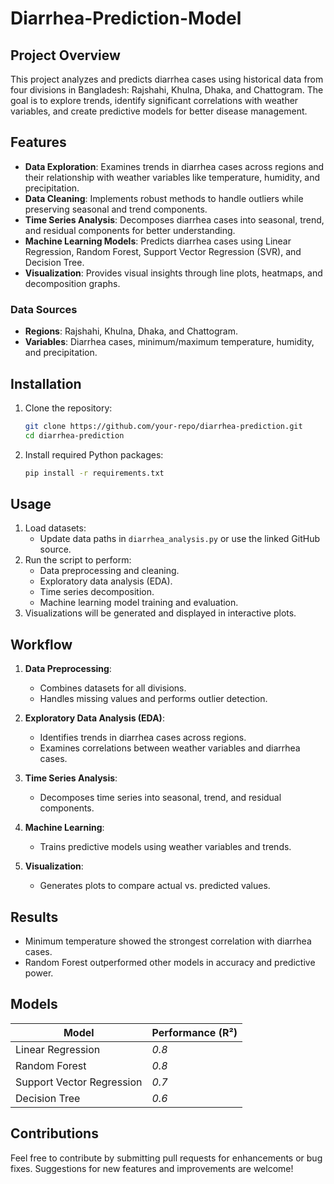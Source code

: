 # Diarrhea-Prediction-Model

## Project Overview

This project analyzes and predicts diarrhea cases using historical data from four divisions in Bangladesh: Rajshahi, Khulna, Dhaka, and Chattogram. The goal is to explore trends, identify significant correlations with weather variables, and create predictive models for better disease management.

## Features

- **Data Exploration**: Examines trends in diarrhea cases across regions and their relationship with weather variables like temperature, humidity, and precipitation.
- **Data Cleaning**: Implements robust methods to handle outliers while preserving seasonal and trend components.
- **Time Series Analysis**: Decomposes diarrhea cases into seasonal, trend, and residual components for better understanding.
- **Machine Learning Models**: Predicts diarrhea cases using Linear Regression, Random Forest, Support Vector Regression (SVR), and Decision Tree.
- **Visualization**: Provides visual insights through line plots, heatmaps, and decomposition graphs.

### Data Sources

- **Regions**: Rajshahi, Khulna, Dhaka, and Chattogram.
- **Variables**: Diarrhea cases, minimum/maximum temperature, humidity, and precipitation.

## Installation

1. Clone the repository:
   ```bash
   git clone https://github.com/your-repo/diarrhea-prediction.git
   cd diarrhea-prediction
   ```
2. Install required Python packages:
   ```bash
   pip install -r requirements.txt
   ```

## Usage

1. Load datasets:
   - Update data paths in `diarrhea_analysis.py` or use the linked GitHub source.
2. Run the script to perform:
   - Data preprocessing and cleaning.
   - Exploratory data analysis (EDA).
   - Time series decomposition.
   - Machine learning model training and evaluation.
3. Visualizations will be generated and displayed in interactive plots.

## Workflow

1. **Data Preprocessing**:
   - Combines datasets for all divisions.
   - Handles missing values and performs outlier detection.

2. **Exploratory Data Analysis (EDA)**:
   - Identifies trends in diarrhea cases across regions.
   - Examines correlations between weather variables and diarrhea cases.

3. **Time Series Analysis**:
   - Decomposes time series into seasonal, trend, and residual components.

4. **Machine Learning**:
   - Trains predictive models using weather variables and trends.

5. **Visualization**:
   - Generates plots to compare actual vs. predicted values.

## Results

- Minimum temperature showed the strongest correlation with diarrhea cases.
- Random Forest outperformed other models in accuracy and predictive power.

## Models

| Model                     | Performance (R²) |
|---------------------------|-------------------|
| Linear Regression         | *0.8*    |
| Random Forest             | *0.8*    |
| Support Vector Regression | *0.7*    |
| Decision Tree             | *0.6*    |

## Contributions

Feel free to contribute by submitting pull requests for enhancements or bug fixes. Suggestions for new features and improvements are welcome!
